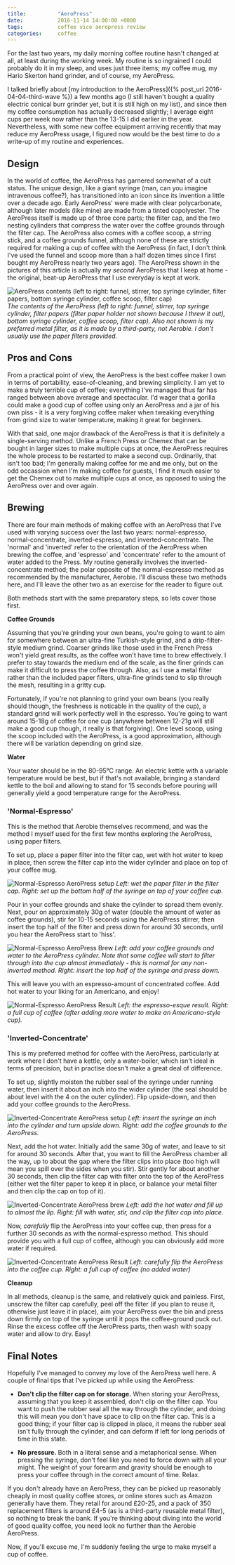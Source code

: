 ```yaml
---
title:          "AeroPress"
date:           2016-11-14 14:00:00 +0000
tags:           coffee vice aeropress review
categories:     coffee
---
```


For the last two years, my daily morning coffee routine hasn't changed at all, at least during the working week. My routine is so ingrained I could probably do it in my sleep, and uses just three items; my coffee mug, my Hario Skerton hand grinder, and of course, my AeroPress.

<!-- Read More -->

I talked briefly about [my introduction to the AeroPress]({% post_url 2016-04-04-third-wave %}) a few months ago (I still haven't bought a quality electric conical burr grinder yet, but it is still high on my list), and since then my coffee consumption has actually decreased slightly; I average eight cups per week now rather than the 13-15 I did earlier in the year. Nevertheless, with some new coffee equipment arriving recently that may reduce my AeroPress usage, I figured now would be the best time to do a write-up of my routine and experiences.

## Design

In the world of coffee, the AeroPress has garnered somewhat of a cult status. The unique design, like a giant syringe (man, can you imagine intravenous coffee?), has transitioned into an icon since its invention a little over a decade ago. Early AeroPress' were made with clear polycarbonate, although later models (like mine) are made from a tinted copolyester. The AeroPress itself is made up of three core parts; the filter cap, and the two nesting cylinders that compress the water over the coffee grounds through the filter cap. The AeroPress also comes with a coffee scoop, a strring stick, and a coffee grounds funnel, although none of these are strictly required for making a cup of coffee with the AeroPress (in fact, I don't think I've used the funnel and scoop more than a half dozen times since I first bought my AeroPress nearly two years ago). The AeroPress shown in the pictures of this article is actually my *second* AeroPress that I keep at home - the original, beat-up AeroPress that I use everyday is kept at work.

![AeroPress contents (left to right: funnel, stirrer, top syringe cylinder, filter papers, bottom syringe cylinder, coffee scoop, filter cap)]({{site.baseurl}}/images/posts/aeropress-box-contents.jpg)
*The contents of the AeroPress (left to right: funnel, stirrer, top syringe cylinder, filter papers (filter paper holder not shown because I threw it out), bottom syringe cylinder, coffee scoop, filter cap). Also not shown is my preferred metal filter, as it is made by a third-party, not Aerobie. I don't usually use the paper filters provided.*

## Pros and Cons

From a practical point of view, the AeroPress is the best coffee maker I own in terms of portability, ease-of-cleaning, and brewing simplicity. I am yet to make a truly terrible cup of coffee; everything I've managed thus far has ranged between above average and spectacular. I'd wager that a gorilla could make a good cup of coffee using only an AeroPress and a jar of his own piss - it is a very forgiving coffee maker when tweaking everything from grind size to water temperature, making it great for beginners. 

With that said, one major drawback of the AeroPress is that it is definitely a single-serving method. Unlike a French Press or Chemex that can be bought in larger sizes to make multiple cups at once, the AeroPress requires the whole process to be restarted to make a second cup. Ordinarily, that isn't too bad; I'm generally making coffee for me and me only, but on the odd occassion when I'm making coffee for guests, I find it much easier to get the Chemex out to make multiple cups at once, as opposed to using the AeroPress over and over again.

## Brewing

There are four main methods of making coffee with an AeroPress that I've used with varying success over the last two years: normal-espresso, normal-concentrate, inverted-espresso, and inverted-concentrate. The 'normal' and 'inverted' refer to the orientation of the AeroPress when brewing the coffee, and 'espresso' and 'concentrate' refer to the amount of water added to the Press. My routine generally involves the inverted-concentrate method; the polar opposite of the normal-espresso method as recommended by the manufacturer, Aerobie. I'll discuss these two methods here, and I'll leave the other two as an exercise for the reader to figure out.

Both methods start with the same preparatory steps, so lets cover those first.

**Coffee Grounds**

Assuming that you're grinding your own beans, you're going to want to aim for somewhere between an ultra-fine Turkish-style grind, and a drip-filter-style medium grind. Coarser grinds like those used in the French Press won't yield great results, as the coffee won't have time to brew effectively. I prefer to stay towards the medium end of the scale, as the finer grinds can make it difficult to press the coffee through. Also, as I use a metal filter rather than the included paper filters, ultra-fine grinds tend to slip through the mesh, resulting in a gritty cup. 

Fortunately, if you're not planning to grind your own beans (you really should though, the freshness is noticable in the quality of the cup), a standard grind will work perfectly well in the espresso. You're going to want around 15-18g of coffee for one cup (anywhere between 12-21g will still make a good cup though, it really is that forgiving). One level scoop, using the scoop included with the AeroPress, is a good approximation, although there will be variation depending on grind size.

**Water**

Your water should be in the 80-95°C range. An electric kettle with a variable temperature would be best, but if that's not available, bringing a standard kettle to the boil and allowing to stand for 15 seconds before pouring will generally yield a good temperature range for the AeroPress.

### 'Normal-Espresso'

This is the method that Aerobie themselves recommend, and was the method I myself used for the first few months exploring the AeroPress, using paper filters.

To set up, place a paper filter into the filter cap, wet with hot water to keep in place, then screw the filter cap into the wider cylinder and place on top of your coffee mug.

![Normal-Espresso AeroPress setup]({{site.baseurl}}/images/posts/aeropress-normal-setup.jpg)
*Left: wet the paper filter in the filter cap. Right: set up the bottom half of the syringe on top of your coffee cup.*

Pour in your coffee grounds and shake the cylinder to spread them evenly. Next, pour on approximately 30g of water (double the amount of water as coffee grounds), stir for 10-15 seconds using the AeroPress stirrer, then insert the top half of the filter and press down for around 30 seconds, until you hear the AeroPress start to 'hiss'.

![Normal-Espresso AeroPress Brew]({{site.baseurl}}/images/posts/aeropress-normal-brew.jpg)
*Left: add your coffee grounds and water to the AeroPress cylinder. Note that some coffee will start to filter through into the cup almost immediately - this is normal for any non-inverted method. Right: insert the top half of the syringe and press down.*

This will leave you with an espresso-amount of concentrated coffee. Add hot water to your liking for an Americano, and enjoy!

![Normal-Espresso AeroPress Result]({{site.baseurl}}/images/posts/aeropress-normal-result.jpg)
*Left: the espresso-esque result. Right: a full cup of coffee (after adding more water to make an Americano-style cup).*

### 'Inverted-Concentrate'

This is my preferred method for coffee with the AeroPress, particularly at work where I don't have a kettle, only a water-boiler, which isn't ideal in terms of precision, but in practise doesn't make a great deal of difference.

To set up, slightly moisten the rubber seal of the syringe under running water, then insert it about an inch into the wider cylinder (the seal should be about level with the 4 on the outer cylinder). Flip upside-down, and then add your coffee grounds to the AeroPress.

![Inverted-Concentrate AeroPress setup]({{site.baseurl}}/images/posts/aeropress-inverted-setup.jpg)
*Left: insert the syringe an inch into the cylinder and turn upside down. Right: add the coffee grounds to the AeroPress.*

Next, add the hot water. Initially add the same 30g of water, and leave to sit for around 30 seconds. After that, you want to fill the AeroPress chamber all the way, up to about the gap where the filter clips into place (too high will mean you spill over the sides when you stir). Stir gently for about another 30 seconds, then clip the filter cap with filter onto the top of the AeroPress (either wet the filter paper to keep it in place, or balance your metal filter and then clip the cap on top of it).

![Inverted-Concentrate AeroPress brew]({{site.baseurl}}/images/posts/aeropress-inverted-brew.jpg)
*Left: add the hot water and fill up to almost the lip. Right: fill with water, stir, and clip the filter cap into place.*

Now, *carefully* flip the AeroPress into your coffee cup, then press for a further 30 seconds as with the normal-espresso method. This should provide you with a full cup of coffee, although you can obviously add more water if required.

![Inverted-Concentrate AeroPress Result]({{site.baseurl}}/images/posts/aeropress-inverted-result.jpg)
*Left: carefully flip the AeroPress into the coffee cup. Right: a full cup of coffee (no added water)*

**Cleanup**

In all methods, cleanup is the same, and relatively quick and painless. First, unscrew the filter cap carefully, peel off the filter (if you plan to reuse it, otherwise just leave it in place), aim your AeroPress over the bin and press down firmly on top of the syringe until it pops the coffee-ground puck out. Rinse the excess coffee off the AeroPress parts, then wash with soapy water and allow to dry. Easy!

## Final Notes

Hopefully I've managed to convey my love of the AeroPress well here. A couple of final tips that I've picked up while using the AeroPress:

* **Don't clip the filter cap on for storage.** When storing your AeroPress, assuming that you keep it assembled, don't clip on the filter cap. You want to push the rubber seal all the way through the cylinder, and doing this will mean you don't have space to clip on the filter cap. This is a good thing; if your filter cap is clipped in place, it means the rubber seal isn't fully through the cylinder, and can deform if left for long periods of time in this state.

* **No pressure.** Both in a literal sense and a metaphorical sense. When pressing the syringe, don't feel like you need to force down with all your might. The weight of your forearm and gravity should be enough to press your coffee through in the correct amount of time. Relax.

If you don't already have an AeroPress, they can be picked up reasonably cheaply in most quality coffee stores, or online stores such as Amazon generally have them. They retail for around £20-25, and a pack of 350 replacement filters is around £4-5 (as is a third-party reusable metal filter), so nothing to break the bank. If you're thinking about diving into the world of good quality coffee, you need look no further than the Aerobie AeroPress.

Now, if you'll excuse me, I'm suddenly feeling the urge to make myself a cup of coffee.

<p class="emphasis"><i class="fa fa-star" aria-hidden="true"></i><i class="fa fa-star" aria-hidden="true"></i><i class="fa fa-star" aria-hidden="true"></i><i class="fa fa-star" aria-hidden="true"></i><i class="fa fa-star-o" aria-hidden="true"></i></p>